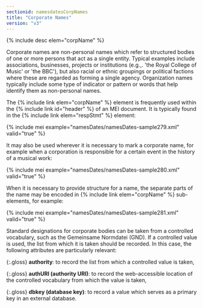 ```yaml
---
sectionid: namesdatesCorpNames
title: "Corporate Names"
version: "v3"
---
```


{% include desc elem="corpName" %} 

Corporate names are non-personal names which refer to structured bodies of one or more persons that act as a single entity. Typical examples include associations, businesses, projects or institutions (e.g.,. 'the Royal College of Music' or 'the BBC'), but also racial or ethnic groupings or political factions where these are regarded as forming a single agency. Organization names typically include some type of indicator or pattern or words that help identify them as non-personal names.

The {% include link elem="corpName" %} element is frequently used within the {% include link id="header" %} of an MEI document. It is typically found in the {% include link elem="respStmt" %} element:

{% include mei example="namesDates/namesDates-sample279.xml" valid="true" %}

It may also be used wherever it is necessary to mark a corporate name, for example when a corporation is responsible for a certain event in the history of a musical work:

{% include mei example="namesDates/namesDates-sample280.xml" valid="true" %}

When it is necessary to provide structure for a name, the separate parts of the name may be encoded in {% include link elem="corpName" %} sub-elements, for example:

{% include mei example="namesDates/namesDates-sample281.xml" valid="true" %}

Standard designations for corporate bodies can be taken from a controlled vocabulary, such as the Gemeinsame Normdatei (GND). If a controlled value is used, the list from which it is taken should be recorded. In this case, the following attributes are particularly relevant:

{:.gloss}
**authority**: to record the list from which a controlled value is taken,

{:.gloss}
**authURI (authority URI)**: to record the web-accessible location of the controlled vocabulary from which the value is taken,

{:.gloss}
**dbkey (database key)**: to record a value which serves as a primary key in an external database.

